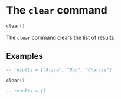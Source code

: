 # The `clear` command

```lua
clear()
```

The `clear` command clears the list of results.

## Examples

```lua
-- results = ["Alice", "Bob", "Charlie"]

clear()

-- results = []
```
